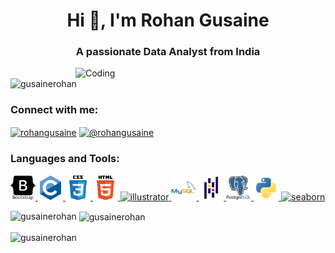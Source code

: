 <h1 align="center">Hi 👋, I'm Rohan Gusaine</h1>
<h3 align="center">A passionate Data Analyst from India</h3>
<img align="right" alt="Coding" width="400" src="file:///Users/rohangusaine/Desktop/untitled%20folder/new/Unbelievable.S01.COMPLETE.720p.NF.WEBRip.x264-GalaxyTV%5BTGx%5D/1-Predictive-Analytics-GIF-for-article.gif">

<p align="left"> <img src="https://komarev.com/ghpvc/?username=gusainerohan&label=Profile%20views&color=0e75b6&style=flat" alt="gusainerohan" /> </p>

<h3 align="left">Connect with me:</h3>
<p align="left">
<a href="https://kaggle.com/rohangusaine" target="blank"><img align="center" src="https://raw.githubusercontent.com/rahuldkjain/github-profile-readme-generator/master/src/images/icons/Social/kaggle.svg" alt="rohangusaine" height="30" width="40" /></a>
<a href="https://medium.com/@rohangusaine" target="blank"><img align="center" src="https://raw.githubusercontent.com/rahuldkjain/github-profile-readme-generator/master/src/images/icons/Social/medium.svg" alt="@rohangusaine" height="30" width="40" /></a>
</p>

<h3 align="left">Languages and Tools:</h3>
<p align="left"> <a href="https://getbootstrap.com" target="_blank" rel="noreferrer"> <img src="https://raw.githubusercontent.com/devicons/devicon/master/icons/bootstrap/bootstrap-plain-wordmark.svg" alt="bootstrap" width="40" height="40"/> </a> <a href="https://www.cprogramming.com/" target="_blank" rel="noreferrer"> <img src="https://raw.githubusercontent.com/devicons/devicon/master/icons/c/c-original.svg" alt="c" width="40" height="40"/> </a> <a href="https://www.w3schools.com/css/" target="_blank" rel="noreferrer"> <img src="https://raw.githubusercontent.com/devicons/devicon/master/icons/css3/css3-original-wordmark.svg" alt="css3" width="40" height="40"/> </a> <a href="https://www.w3.org/html/" target="_blank" rel="noreferrer"> <img src="https://raw.githubusercontent.com/devicons/devicon/master/icons/html5/html5-original-wordmark.svg" alt="html5" width="40" height="40"/> </a> <a href="https://www.adobe.com/in/products/illustrator.html" target="_blank" rel="noreferrer"> <img src="https://www.vectorlogo.zone/logos/adobe_illustrator/adobe_illustrator-icon.svg" alt="illustrator" width="40" height="40"/> </a> <a href="https://www.mysql.com/" target="_blank" rel="noreferrer"> <img src="https://raw.githubusercontent.com/devicons/devicon/master/icons/mysql/mysql-original-wordmark.svg" alt="mysql" width="40" height="40"/> </a> <a href="https://pandas.pydata.org/" target="_blank" rel="noreferrer"> <img src="https://raw.githubusercontent.com/devicons/devicon/2ae2a900d2f041da66e950e4d48052658d850630/icons/pandas/pandas-original.svg" alt="pandas" width="40" height="40"/> </a> <a href="https://www.postgresql.org" target="_blank" rel="noreferrer"> <img src="https://raw.githubusercontent.com/devicons/devicon/master/icons/postgresql/postgresql-original-wordmark.svg" alt="postgresql" width="40" height="40"/> </a> <a href="https://www.python.org" target="_blank" rel="noreferrer"> <img src="https://raw.githubusercontent.com/devicons/devicon/master/icons/python/python-original.svg" alt="python" width="40" height="40"/> </a> <a href="https://seaborn.pydata.org/" target="_blank" rel="noreferrer"> <img src="https://seaborn.pydata.org/_images/logo-mark-lightbg.svg" alt="seaborn" width="40" height="40"/> </a> </p>

<p><img align="left" src="https://github-readme-stats.vercel.app/api/top-langs?username=gusainerohan&show_icons=true&locale=en&layout=compact" alt="gusainerohan" /></p>

<p>&nbsp;<img align="center" src="https://github-readme-stats.vercel.app/api?username=gusainerohan&show_icons=true&locale=en" alt="gusainerohan" /></p>

<p><img align="center" src="https://github-readme-streak-stats.herokuapp.com/?user=gusainerohan&" alt="gusainerohan" /></p>

